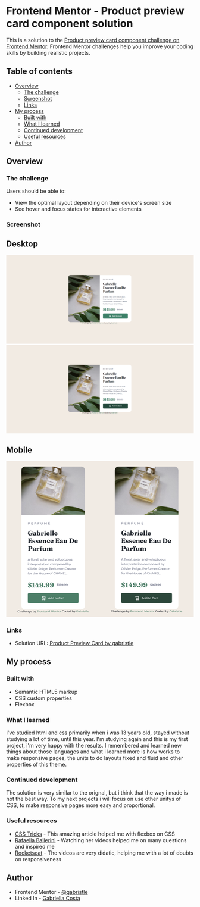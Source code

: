 # Frontend Mentor - Product preview card component solution

This is a solution to the [Product preview card component challenge on Frontend Mentor](https://www.frontendmentor.io/challenges/product-preview-card-component-GO7UmttRfa). Frontend Mentor challenges help you improve your coding skills by building realistic projects. 

## Table of contents

- [Overview](#overview)
  - [The challenge](#the-challenge)
  - [Screenshot](#screenshot)
  - [Links](#links)
- [My process](#my-process)
  - [Built with](#built-with)
  - [What I learned](#what-i-learned)
  - [Continued development](#continued-development)
  - [Useful resources](#useful-resources)
- [Author](#author)


## Overview

### The challenge

Users should be able to:

- View the optimal layout depending on their device's screen size
- See hover and focus states for interactive elements

### Screenshot

## Desktop

![](images/final_solution_desktop.png)
![](images/final_solution_hover.png)

## Mobile

![](images/final_solution_mobile.png)

### Links

- Solution URL: [Product Preview Card by gabristle](https://gabristle.github.io/product_preview/)

## My process

### Built with

- Semantic HTML5 markup
- CSS custom properties
- Flexbox

### What I learned

  I've studied html and css primarily when i was 13 years old, stayed without studying a lot of time, until this year. I'm studying again and this is my first project, i'm very happy with the results. I remembered and learned new things about those languages and what i learned more is how works to make responsive pages, the units to do layouts fixed and fluid and other properties of this theme.

### Continued development
  
  The solution is very similar to the orignal, but i think that the way i made is not the best way. To my next projects i will focus on use other unitys of CSS, to make responsive pages more easy and proportional.
  
### Useful resources

- [CSS Tricks](https://css-tricks.com/snippets/css/a-guide-to-flexbox/) - This amazing article helped me with flexbox on CSS
- [Rafaella Ballerini](https://www.youtube.com/c/rafaellaballerini) - Watching her videos helped me on many questions and inspired me
- [Rocketseat](https://www.youtube.com/c/RocketSeat) - The videos are very didatic, helping me with a lot of doubts on responsiveness

## Author

- Frontend Mentor - [@gabristle](https://www.frontendmentor.io/profile/gabristle)
- Linked In - [Gabriella Costa](https://www.linkedin.com/in/gabriella-costa-222428245/)